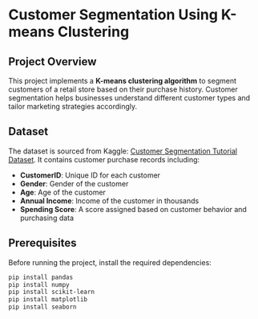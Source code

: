 # Customer Segmentation Using K-means Clustering

## Project Overview

This project implements a **K-means clustering algorithm** to segment customers of a retail store based on their purchase history. Customer segmentation helps businesses understand different customer types and tailor marketing strategies accordingly.

## Dataset

The dataset is sourced from Kaggle: [Customer Segmentation Tutorial Dataset](https://www.kaggle.com/datasets/vjchoudhary7/customer-segmentation-tutorial-in-python). 
It contains customer purchase records including:

- **CustomerID**: Unique ID for each customer
- **Gender**: Gender of the customer
- **Age**: Age of the customer
- **Annual Income**: Income of the customer in thousands
- **Spending Score**: A score assigned based on customer behavior and purchasing data

## Prerequisites

Before running the project, install the required dependencies:

```bash
pip install pandas 
pip install numpy 
pip install scikit-learn 
pip install matplotlib 
pip install seaborn

